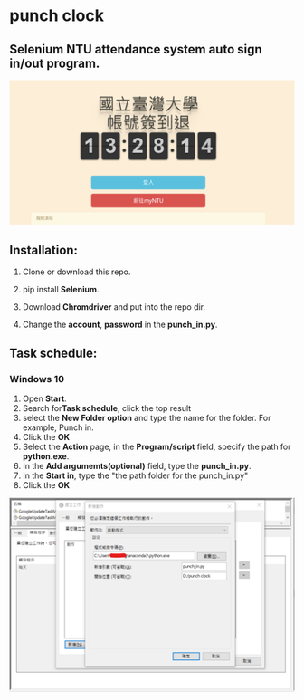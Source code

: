 # punch clock

## Selenium NTU attendance system auto sign in/out program. 
<img src="./attend.png">

## Installation:

1. Clone or download this repo.

2. pip install **Selenium**.

3. Download **Chromdriver** and put into the repo dir.

4. Change the **account**, **password** in the **punch_in.py**.

## Task schedule:

### Windows 10
1. Open **Start**.
2. Search for**Task schedule**, click the top result
3. select the **New Folder option** and type the name for the folder. For example, Punch in.
4. Click the **OK**
5. Select the **Action** page, in the **Program/script** field, specify the path for **python.exe**.
6. In the **Add argumemts(optional)** field, type the **punch_in.py**.
7. In the **Start in**, type the "the path folder for the punch_in.py"
9. Click the **OK**

<img src="./action.png">